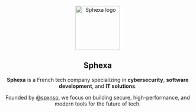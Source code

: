 <p align="center">
  <img src="https://github.com/SphexaFR.png" alt="Sphexa logo" width="120" />
</p>

<h2 align="center">Sphexa</h2>

<p align="center">
  <strong>Sphexa</strong> is a French tech company specializing in <strong>cybersecurity</strong>, <strong>software development</strong>, and <strong>IT solutions</strong>.
</p>

<p align="center">
  Founded by <a href="https://github.com/spxnso">@spxnso</a>, we focus on building secure, high-performance, and modern tools for the future of tech.
</p>

